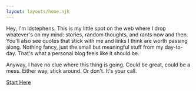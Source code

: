 ```yaml
---
layout: layouts/home.njk
---
```


<div class="illo-container"></div>

Hey, I'm ldstephens. This is my little spot on the web where I drop whatever's on my mind: stories, random thoughts, and rants now and then. You'll also see quotes that stick with me and links I think are worth passing along. Nothing fancy, just the small but meaningful stuff from my day-to-day. That's what a personal blog feels like it should be.

Anyway, I have no clue where this thing is going. Could be great, could be a mess. Either way, stick around. Or don't. It's your call.

<a href="/posts">Start Here</a>